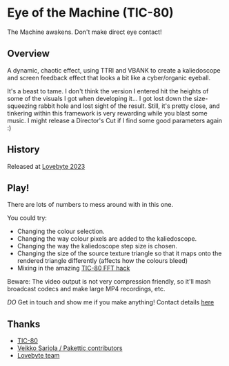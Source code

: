 # Eye of the Machine (TIC-80)

The Machine awakens. Don't make direct eye contact!

## Overview

A dynamic, chaotic effect, using TTRI and VBANK to create a kaliedoscope and screen feedback effect that looks a bit like a cyber/organic eyeball.

It's a beast to tame. I don't think the version I entered hit the heights of some of the visuals I got when developing it... I got lost down the size-squeezing rabbit hole and lost sight of the result. Still, it's pretty close, and tinkering within this framework is very rewarding while you blast some music. I might release a Director's Cut if I find some good parameters again :)

## History

Released at [Lovebyte 2023](https://demozoo.org/productions/319384/)

## Play!

There are lots of numbers to mess around with in this one.

You could try:

- Changing the colour selection.
- Changing the way colour pixels are added to the kaliedoscope.
- Changing the way the kaliedoscope step size is chosen.
- Changing the size of the source texture triangle so that it maps onto the rendered triangle differently (affects how the colours bleed)
- Mixing in the amazing [TIC-80 FFT hack](https://github.com/glastonbridge/TIC-80/releases)

Beware: The video output is not very compression friendly, so it'll mash broadcast codecs and make large MP4 recordings, etc.

*DO* Get in touch and show me if you make anything! Contact details [here](https://github.com/creativenucleus/tic-80-sketches/blob/main/readme.md#contact)

## Thanks

- [TIC-80](https://tic80.com/)
- [Veikko Sariola / Pakettic contributors](https://github.com/vsariola/pakettic)
- [Lovebyte team](https://lovebyte.party/)
